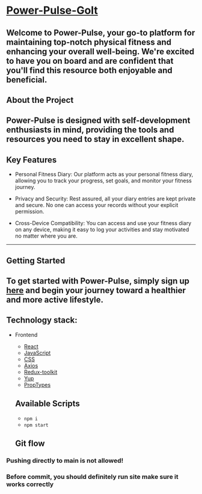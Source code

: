 # [Power-Pulse-GoIt](https://klokunserhii.github.io/banda/)
Welcome to Power-Pulse, your go-to platform for maintaining top-notch physical fitness and enhancing your overall well-being. We're excited to have you on board and are confident that you'll find this resource both enjoyable and beneficial.
---
## About the Project
Power-Pulse is designed with self-development enthusiasts in mind, providing the tools and resources you need to stay in excellent shape.
---
## Key Features
- Personal Fitness Diary: Our platform acts as your personal fitness diary, allowing you to track your progress, set goals, and monitor your fitness journey.

- Privacy and Security: Rest assured, all your diary entries are kept private and secure. No one can access your records without your explicit permission.

- Cross-Device Compatibility: You can access and use your fitness diary on any device, making it easy to log your activities and stay motivated no matter where you are.
---
## Getting Started
To get started with Power-Pulse, simply sign up [here](https://klokunserhii.github.io/banda/) and begin your journey toward a healthier and more active lifestyle.
---
## Technology stack:

- Frontend

  - [React](https://uk.legacy.reactjs.org/)
  - [JavaSсript](https://uk.javascript.info/)
  - [CSS](https://developer.mozilla.org/ru/docs/Learn/Getting_started_with_the_web/CSS_basics)
  - [Axios](https://axios-http.com/)
  - [Redux-toolkit](https://redux-toolkit.js.org/)
  - [Yup](https://www.npmjs.com/package/yup)
  - [PropTypes](https://www.npmjs.com/package/prop-types)
  
  ## Available Scripts
   - `npm i`
   - `npm start`

  ## Git flow

### Pushing directly to main is not allowed!

### Before commit, you should definitely run site make sure it works correctly